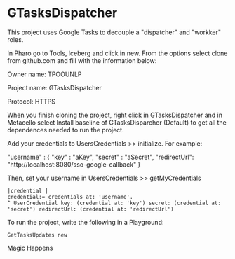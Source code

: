 # GTasksDispatcher
This project uses Google Tasks to decouple a "dispatcher" and "workker" roles.

In Pharo go to Tools, Iceberg and click in new. From the options select clone from github.com and fill with the information below:  


Owner name: TPOOUNLP

Project name: GTasksDispatcher

Protocol: HTTPS

When you finish cloning the project, right click in GTasksDispatcher and in Metacello select Install baseline of GTasksDisparcher (Default) to get all the dependences needed to run the project.

Add your credentials to UsersCredentials >> initialize. For example:

"username" : { 
	"key" : "aKey",
	"secret" : "aSecret",
	"redirectUrl": "http://localhost:8080/sso-google-callback"
} 
                    
Then, set your username in UsersCredentials >> getMyCredentials

	|credential |
	credential:= credentials at: 'username'.
	^ UserCredential key: (credential at: 'key') secret: (credential at: 'secret') redirectUrl: (credential at: 'redirectUrl')
	
To run the project, write the following in a Playground:

	GetTasksUpdates new 
	
Magic Happens

